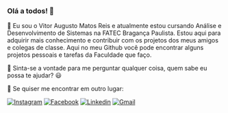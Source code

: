 ### Olá a todos! 👋

  🔸 Eu sou o Vitor Augusto Matos Reis e atualmente estou cursando Análise e Desenvolvimento de Sistemas na FATEC Bragança Paulista. 
  Estou aqui para adquirir mais conhecimento e contribuir com os projetos dos meus amigos e colegas de classe.
  Aqui no meu Github você pode encontrar alguns projetos pessoais e tarefas da Faculdade que faço.
  
  🔸 Sinta-se a vontade para me perguntar qualquer coisa, quem sabe eu possa te ajudar? 😃
  
  🔸 Se quiser me encontrar em outro lugar:
  
  
   [![**Instagram**](https://img.shields.io/badge/Instagram-E4405F?style=for-the-badge&logo=instagram&logoColor=white)](https://www.instagram.com/vittorr_mattoss/)
   [![**Facebook**](https://img.shields.io/badge/Facebook-1877F2?style=for-the-badge&logo=facebook&logoColor=white)](https://www.facebook.com/vitor.am.reis)
   [![**Linkedin**](https://img.shields.io/badge/LinkedIn-0077B5?style=for-the-badge&logo=linkedin&logoColor=white)](https://www.linkedin.com/in/vitor-matos-2a5455184/)
   [![**Gmail**](https://img.shields.io/badge/Gmail-D14836?style=for-the-badge&logo=gmail&logoColor=white)](vitoramr07@gmail.com)


